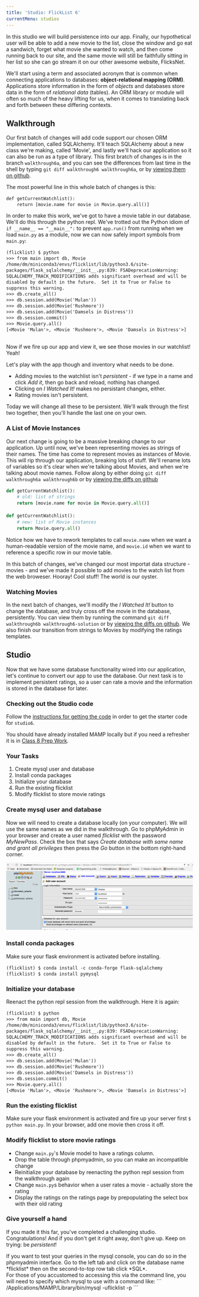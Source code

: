 ```yaml
---
title: 'Studio: FlickList 6'
currentMenu: studios
---
```


In this studio we will build persistence into our app. Finally, our hypothetical user will be able to add a new movie to the list, close the window and go eat a sandwich, forget what movie she wanted to watch, and then come running back to our site, and the same movie will still be faithfully sitting in her list so she can go stream it on our other awesome website, FlicksNet.

We'll start using a term and associated acronym that is common when connecting applications to databases: **object-relational mapping (ORM)**. Applications store information in the form of *objects* and databases store data in the form of *relational data* (tables). An ORM library or module will often so much of the heavy lifting for us, when it comes to translating back and forth between these differing contexts.

## Walkthrough

Our first batch of changes will add code support our chosen ORM implementation, called SQLAlchemy. It'll teach SQLAlchemy about a new class we're making, called 'Movie', and lastly we'll hack our application so it can also be run as a type of library. This first bratch of changes is in the branch `walkthrough6a`, and you can see the differences from last time in the shell by typing `git diff walkthrough6 walkthrough6a`, or by [viewing them on github](https://github.com/LaunchCodeEducation/flicklist-flask/compare/walkthrough6...walkthrough6a).

The most powerful line in this whole batch of changes is this:
```
def getCurrentWatchlist():
    return [movie.name for movie in Movie.query.all()]

```
In order to make this work, we've got to have a movie table in our database. We'll do this through the python repl. We've trotted out the Python idiom of `if __name__ == "__main__":` to prevent `app.run()` from running when we load `main.py` as a module, now we can now safely import symbols from `main.py`:
```nohighlight
(flicklist) $ python
>>> from main import db, Movie
/home/dm/miniconda3/envs/flicklist/lib/python3.6/site-packages/flask_sqlalchemy/__init__.py:839: FSADeprecationWarning: SQLALCHEMY_TRACK_MODIFICATIONS adds significant overhead and will be disabled by default in the future.  Set it to True or False to suppress this warning.
>>> db.create_all()
>>> db.session.add(Movie('Mulan'))
>>> db.session.add(Movie('Rushmore'))
>>> db.session.add(Movie('Damsels in Distress'))
>>> db.session.commit()
>>> Movie.query.all()
[<Movie 'Mulan'>, <Movie 'Rushmore'>, <Movie 'Damsels in Distress'>]
 		 
```

Now if we fire up our app and view it, we see those movies in our watchlist! Yeah!

Let's play with the app though and inventory what needs to be done. 

- Adding movies to the watchlist isn't *persistent* - if we type in a name and click *Add it*, then go back and reload, nothing has changed.
- Clicking on *I Watched It!* makes no persistant changes, either.
- Rating movies isn't persistent. 

Today we will change all these to be persistent. We'll walk through the first two together, then you'll handle the last one on your own.

### A List of Movie Instances

Our next change is going to be a massive breaking change to our application. Up until now, we've been representing movies as strings of their names. The time has come to represent movies as instances of Movie. This will rip through our application, breaking lots of stuff. We'll rename lots of variables so it's clear when we're talking about Movies, and when we're talking about movie names. Follow along by either doing `git diff walkthrough6a walkthrough6b` or by [viewing the diffs on github](https://github.com/LaunchCodeEducation/flicklist-flask/compare/walkthrough6a...walkthrough6b)

```python
def getCurrentWatchlist():
    # old: list of strings
    return [movie.name for movie in Movie.query.all()]

def getCurrentWatchlist():
    # new: list of Movie instances
    return Movie.query.all()
```

Notice how we have to rework templates to call `movie.name` when we want a human-readable version of the movie name, and `movie.id` when we want to reference a specific row in our movie table.

In this batch of changes, we've changed our most importat data structure - movies - and we've made it possible to add movies to the watch list from the web broweser. Hooray! Cool stuff! The world is our oyster. 

### Watching Movies

In the next batch of changes, we'll modify the *I Watched It!* button to change the database, and truly cross off the movie in the database, persistently. You can view them by running the command `git diff walkthrough6b walkthrough6-solution` or by [viewing the diffs on github](https://github.com/LaunchCodeEducation/flicklist-flask/compare/walkthrough6b...walkthrough6-solution). We also finish our transition from strings to Movies by modifying the ratings templates.


## Studio

Now that we have some database functionality wired into our application, let's continue to convert our app to use the database. Our next task is to implement persistent ratings, so a user can rate a movie and the information is stored in the database for later.

### Checking out the Studio code

Follow the [instructions for getting the code][get-the-code] in order to get the starter code for `studio6`.

You should have already installed MAMP locally but if you need a refresher it is in [Class 8 Prep Work](/class-prep/8).

### Your Tasks

1. Create mysql user and database
2. Install conda packages
3. Initialize your database
4. Run the existing flicklist
5. Modify flicklist to store movie ratings

### Create mysql user and database

Now we will need to create a database locally (on your computer). We will use the same names as we did in the walkthrough. Go to phpMyAdmin in your browser and create a user named *flicklist* with the password *MyNewPass*. Check the box that says *Create database with same name and grant all privileges* then press the *Go* button in the bottom right-hand corner.

![Create User And Database in phpMyAdin](phpMyAdminCreateUserAndDatabase.png)

### Install conda packages

Make sure your flask environment is activated before installing.

```nohighlight
(flicklist) $ conda install -c conda-forge flask-sqlalchemy
(flicklist) $ conda install pymysql
```

### Initialize your database

Reenact the python repl session from the walkthrough. Here it is again:
```
(flicklist) $ python
>>> from main import db, Movie
/home/dm/miniconda3/envs/flicklist/lib/python3.6/site-packages/flask_sqlalchemy/__init__.py:839: FSADeprecationWarning: SQLALCHEMY_TRACK_MODIFICATIONS adds significant overhead and will be disabled by default in the future.  Set it to True or False to suppress this warning.
>>> db.create_all()
>>> db.session.add(Movie('Mulan'))
>>> db.session.add(Movie('Rushmore'))
>>> db.session.add(Movie('Damsels in Distress'))
>>> db.session.commit()
>>> Movie.query.all()
[<Movie 'Mulan'>, <Movie 'Rushmore'>, <Movie 'Damsels in Distress'>]
```

### Run the existing flicklist

Make sure your flask environment is activated and fire up your server first `$ python main.py`. In your browser, add one movie then cross it off. 

### Modify flicklist to store movie ratings

- Change `main.py`'s Movie model to have a ratings column.
- Drop the table through phpmyadmin, so you can make an incompatible change
- Reinitialize your database by reenacting the python repl session from the walkthrough again
- Change `main.py`s behavior when a user rates a movie - actually store the rating
- Display the ratings on the ratings page by prepopulating the select box with their old rating

### Give yourself a hand

If you made it this far, you've completed a challenging studio. Congratulations!  And if you don't get it right away, don't give up. Keep on trying: be *persistent*!


<aside class="aside-note" markdown="1">
If you want to test your queries in the mysql console, you can do so in the phpmyadmin interface. Go to the left tab and click on the database name *flicklist* then on the second-to-top row tab click *SQL*.
<br/>
For those of you accustomed to accessing this via the command line, you will need to specify which mysql to use with a command like:
```
/Applications/MAMP/Library/bin/mysql -uflicklist -p
```
</aside>

[get-the-code]: ../getting-the-code/
